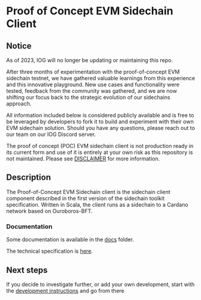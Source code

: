 # Proof of Concept EVM Sidechain Client

## Notice

As of 2023, IOG will no longer be updating or maintaining this repo.

After three months of experimentation with the proof-of-concept EVM sidechain testnet, we have gathered valuable
learnings from this experience and this innovative playground. New use cases and functionality were tested, feedback
from the community was gathered, and we are now shifting our focus back to the strategic evolution of our sidechains
approach.

All information included below is considered publicly available and is free to be leveraged by developers to fork it to
build and experiment with their own EVM sidechain solution. Should you have any questions, please reach out to our team
on our IOG Discord server.

The proof of concept (POC) EVM sidechain client is not production ready in its current form and use of it is entirely at
your own risk as this repository is not maintained. Please see [DISCLAIMER](./DISCLAIMER.md) for more information.

## Description

The Proof-of-Concept EVM Sidechain client is the sidechain client component described in the first version of the
sidechain toolkit specification. Written in Scala, the client runs as a sidechain to a Cardano network based on
Ouroboros-BFT.

### Documentation

Some documentation is available in the [docs](./docs) folder.

The technical specification is [here](./TECHNICAL_SPECIFICATION_v1.0.pdf).

## Next steps

If you decide to investigate further, or add your own development, start with
the [development instructions](./DEVELOPMENT.md) and go from there
